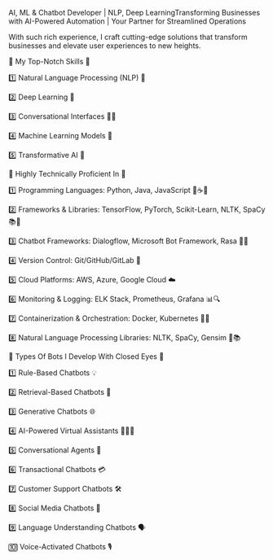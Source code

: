 AI, ML & Chatbot Developer | NLP, Deep LearningTransforming Businesses with AI-Powered Automation | Your Partner for Streamlined Operations

With such rich experience, I craft cutting-edge solutions that transform businesses and elevate user experiences to new heights.

🌟 My Top-Notch Skills 🌟

1️⃣ Natural Language Processing (NLP) 💬

2️⃣ Deep Learning 🤖

3️⃣ Conversational Interfaces 💬🤝

4️⃣ Machine Learning Models 🧠

5️⃣ Transformative AI 🚀

🔧 Highly Technically Proficient In 🔧

1️⃣ Programming Languages: Python, Java, JavaScript 🐍☕🔧

2️⃣ Frameworks & Libraries: TensorFlow, PyTorch, Scikit-Learn, NLTK, SpaCy 📚🤖

3️⃣ Chatbot Frameworks: Dialogflow, Microsoft Bot Framework, Rasa 💬🤖

4️⃣ Version Control: Git/GitHub/GitLab 🔄

5️⃣ Cloud Platforms: AWS, Azure, Google Cloud ☁️

6️⃣ Monitoring & Logging: ELK Stack, Prometheus, Grafana 📊🔍

7️⃣ Containerization & Orchestration: Docker, Kubernetes 🐳🚢

8️⃣ Natural Language Processing Libraries: NLTK, SpaCy, Gensim 💬📚


🤖 Types Of Bots I Develop With Closed Eyes 🤖

1️⃣ Rule-Based Chatbots 💡

2️⃣ Retrieval-Based Chatbots 🔄

3️⃣ Generative Chatbots 🌐

4️⃣ AI-Powered Virtual Assistants 👩‍💼🤖

5️⃣ Conversational Agents 🤝

6️⃣ Transactional Chatbots 💳

7️⃣ Customer Support Chatbots 🛠️

8️⃣ Social Media Chatbots 📱

9️⃣ Language Understanding Chatbots 🗣️

🔟 Voice-Activated Chatbots 🎙️
